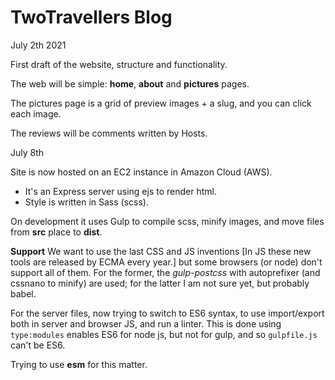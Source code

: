 # TwoTravellers Blog

July 2th 2021

First draft of the website, structure and functionality.

The web will be simple: **home**, **about** and **pictures** pages.

The pictures page is a grid of preview images + a slug, and you can click each image.

The reviews will be comments written by Hosts.


July 8th 

Site is now hosted on an EC2 instance in Amazon Cloud (AWS).

* It's an Express server using ejs to render html. 
* Style is written in Sass (scss).

On development it uses Gulp to compile scss, minify images, and move files from **src** place to **dist**.

**Support**
We want to use the last CSS and JS inventions  [In JS these new tools are released by ECMA every year.] but some browsers (or node) don't support all of them. For the former, the *gulp-postcss* with autoprefixer (and cssnano to minify) are used; for the latter I am not sure yet, but probably babel.

For the server files, now trying to switch to ES6 syntax, to use import/export both in server and browser JS, and run a linter. This is done using `type:modules` enables ES6 for node js, but not for gulp, and so `gulpfile.js` can't be ES6.

Trying to use **esm** for this matter.
